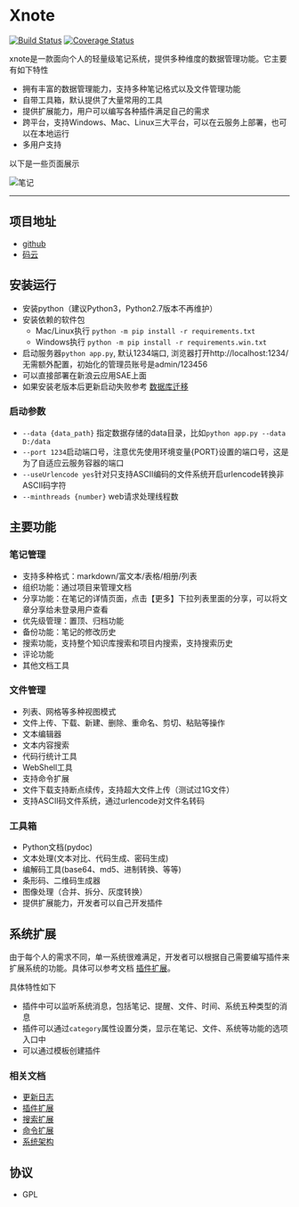 # Xnote

[![Build Status](https://travis-ci.org/xupingmao/xnote.svg?branch=master)](https://travis-ci.org/xupingmao/xnote)
[![Coverage Status](https://coveralls.io/repos/github/xupingmao/xnote/badge.svg?branch=master)](https://coveralls.io/github/xupingmao/xnote?branch=master)

xnote是一款面向个人的轻量级笔记系统，提供多种维度的数据管理功能。它主要有如下特性

- 拥有丰富的数据管理能力，支持多种笔记格式以及文件管理功能
- 自带工具箱，默认提供了大量常用的工具
- 提供扩展能力，用户可以编写各种插件满足自己的需求
- 跨平台，支持Windows、Mac、Linux三大平台，可以在云服务上部署，也可以在本地运行
- 多用户支持

以下是一些页面展示

![笔记](https://git.oschina.net/xupingmao/xnote/raw/master/screenshots/xnote_v2.6_home.png)


-----
## 项目地址
- [github](https://github.com/xupingmao/xnote)
- [码云](https://gitee.com/xupingmao/xnote)


## 安装运行
- 安装python（建议Python3，Python2.7版本不再维护）
- 安装依赖的软件包
    - Mac/Linux执行 ```python -m pip install -r requirements.txt```
    - Windows执行 `python -m pip install -r requirements.win.txt`
- 启动服务器`python app.py`, 默认1234端口, 浏览器打开http://localhost:1234/ 无需额外配置，初始化的管理员账号是admin/123456
- 可以直接部署在新浪云应用SAE上面
- 如果安装老版本后更新启动失败参考 [数据库迁移](./docs/db_migrate.md)

### 启动参数
- `--data {data_path}` 指定数据存储的data目录，比如`python app.py --data D:/data`
- `--port 1234`启动端口号，注意优先使用环境变量{PORT}设置的端口号，这是为了自适应云服务容器的端口
- `--useUrlencode yes`针对只支持ASCII编码的文件系统开启urlencode转换非ASCII码字符
- `--minthreads {number}` web请求处理线程数


## 主要功能

### 笔记管理
- 支持多种格式：markdown/富文本/表格/相册/列表
- 组织功能：通过项目来管理文档
- 分享功能：在笔记的详情页面，点击【更多】下拉列表里面的分享，可以将文章分享给未登录用户查看
- 优先级管理：置顶、归档功能
- 备份功能：笔记的修改历史
- 搜索功能，支持整个知识库搜索和项目内搜索，支持搜索历史
- 评论功能
- 其他文档工具

### 文件管理
- 列表、网格等多种视图模式
- 文件上传、下载、新建、删除、重命名、剪切、粘贴等操作
- 文本编辑器
- 文本内容搜索
- 代码行统计工具
- WebShell工具
- 支持命令扩展
- 文件下载支持断点续传，支持超大文件上传（测试过1G文件）
- 支持ASCII码文件系统，通过urlencode对文件名转码

### 工具箱
- Python文档(pydoc)
- 文本处理(文本对比、代码生成、密码生成)
- 编解码工具(base64、md5、进制转换、等等)
- 条形码、二维码生成器
- 图像处理（合并、拆分、灰度转换）
- 提供扩展能力，开发者可以自己开发插件

## 系统扩展

由于每个人的需求不同，单一系统很难满足，开发者可以根据自己需要编写插件来扩展系统的功能。具体可以参考文档 [插件扩展](./docs/plugins.md)。

具体特性如下

- 插件中可以监听系统消息，包括笔记、提醒、文件、时间、系统五种类型的消息
- 插件可以通过`category`属性设置分类，显示在笔记、文件、系统等功能的选项入口中
- 可以通过模板创建插件

### 相关文档
- [更新日志](./docs/changelog.md)
- [插件扩展](./docs/plugins.md)
- [搜索扩展](./docs/search_extension.md)
- [命令扩展](./docs/commands.md)
- [系统架构](./docs/architecture.md)

## 协议

- GPL

